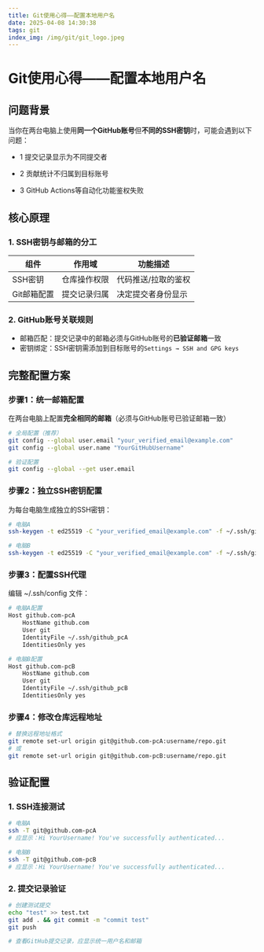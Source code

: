 ```yaml
---
title: Git使用心得——配置本地用户名
date: 2025-04-08 14:30:38
tags: git
index_img: /img/git/git_logo.jpeg
---
```


# Git使用心得——配置本地用户名

## 问题背景

当你在两台电脑上使用**同一个GitHub账号**但**不同的SSH密钥**时，可能会遇到以下问题：

*   1 提交记录显示为不同提交者

*   2 贡献统计不归属到目标账号

*   3 GitHub Actions等自动化功能鉴权失败

## 核心原理

### 1. SSH密钥与邮箱的分工

| 组件      | 作用域    | 功能描述       |
| ------- | ------ | ---------- |
| SSH密钥   | 仓库操作权限 | 代码推送/拉取的鉴权 |
| Git邮箱配置 | 提交记录归属 | 决定提交者身份显示  |

### 2. GitHub账号关联规则

*   邮箱匹配：提交记录中的邮箱必须与GitHub账号的**已验证邮箱**一致
*   密钥绑定：SSH密钥需添加到目标账号的`Settings → SSH and GPG keys`

## 完整配置方案

### 步骤1：统一邮箱配置

在两台电脑上配置**完全相同的邮箱**（必须与GitHub账号已验证邮箱一致）

```bash
# 全局配置（推荐）
git config --global user.email "your_verified_email@example.com"
git config --global user.name "YourGitHubUsername"

# 验证配置
git config --global --get user.email
```

### 步骤2：独立SSH密钥配置

为每台电脑生成独立的SSH密钥：

```bash
# 电脑A
ssh-keygen -t ed25519 -C "your_verified_email@example.com" -f ~/.ssh/github_pcA

# 电脑B 
ssh-keygen -t ed25519 -C "your_verified_email@example.com" -f ~/.ssh/github_pcB
```

### 步骤3：配置SSH代理

编辑 \~/.ssh/config 文件：

```bash
# 电脑A配置
Host github.com-pcA
    HostName github.com
    User git
    IdentityFile ~/.ssh/github_pcA
    IdentitiesOnly yes

# 电脑B配置  
Host github.com-pcB
    HostName github.com
    User git
    IdentityFile ~/.ssh/github_pcB
    IdentitiesOnly yes
```

### 步骤4：修改仓库远程地址

```bash
# 替换远程地址格式
git remote set-url origin git@github.com-pcA:username/repo.git
# 或
git remote set-url origin git@github.com-pcB:username/repo.git
```

## 验证配置

### 1. SSH连接测试

```bash
# 电脑A
ssh -T git@github.com-pcA
# 应显示：Hi YourUsername! You've successfully authenticated...

# 电脑B
ssh -T git@github.com-pcB 
# 应显示：Hi YourUsername! You've successfully authenticated...
```

### 2. 提交记录验证

```bash
# 创建测试提交
echo "test" >> test.txt
git add . && git commit -m "commit test"
git push

# 查看GitHub提交记录，应显示统一用户名和邮箱
```

